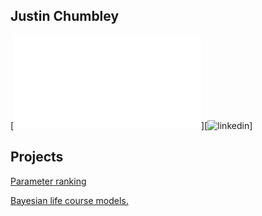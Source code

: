 ## Justin Chumbley 
[![cv](credible_ranks.md)][![linkedin](https://www.linkedin.com/in/chumbleycode)]

## Projects
[Parameter ranking](credible_ranks.md)

[Bayesian life course models.](life_course.md)

